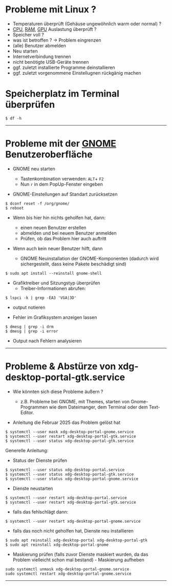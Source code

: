# Probleme mit Linux ?

- Temperaturen überprüft (Gehäuse ungewöhnlich warm oder normal) ?
- [CPU](https://de.wikipedia.org/wiki/Prozessor), [RAM](https://de.wikipedia.org/wiki/Random-Access_Memory), [GPU](https://de.wikipedia.org/wiki/Grafikprozessor) Auslastung überprüft ?
- Speicher voll ?
- was ist betroffen ? -> Problem eingrenzen
- (alle) Benutzer abmelden
- Neu starten
- Internetverbindung trennen
- nicht benötigte USB-Geräte trennen
- ggf. zuletzt installierte Programme deinstallieren
- ggf. zuletzt vorgenommene Einstellugnen rückgänig machen



# Speicherplatz im Terminal überprüfen
```
$ df -h
```


------------------------------------------------------------------------------------------------------------------------------------


# Probleme mit der [GNOME](https://www.gnome.org/) Benutzeroberfläche
- GNOME neu starten
	- Tastenkombination verwenden: `ALT`+ `F2`
	- Nun `r` in dem PopUp-Fenster eingeben


- GNOME-Einstellungen auf Standart zurücksetzen
```
$ dconf reset -f /org/gnome/
$ reboot
```

- Wenn bis hier hin nichts geholfen hat, dann:
	- einen neuen Benutzer erstellen
	- abmelden und bei neuem Benutzer anmelden
	- Prüfen, ob das Problem hier auch auftritt

- Wenn auch kein neuer Benutzer hilft, dann
	- GNOME Neuinstallation der GNOME-Komponenten (dadurch wird sichergestellt, dass keine Pakete beschädigt sind)
```
$ sudo apt install --reinstall gnome-shell
```

- Grafiktreiber und Sitzungstyp überprüfen
	- Treiber-Informationen abrufen:
```
$ lspci -k | grep -EA3 'VGA|3D'
```
- output notieren


- Fehler im Grafiksystem anzeigen lassen
```
$ dmesg | grep -i drm
$ dmesg | grep -i error
```
- Output nach Fehlern analysieren


------------------------------------------------------------------------------------------------------------------------------------


# Probleme & Abstürze von xdg-desktop-portal-gtk.service
- Wie könnten sich diese Probleme äußern ?
	- z.B. Probleme bei GNOME, mit Themes, starten von Gnome-Programmen wie dem Dateimanger, dem Terminal oder dem Text-Editor.


- Anleitung die Februar 2025 das Problem gelöst hat
```
$ systemctl --user mask xdg-desktop-portal-gnome.service
$ systemctl --user restart xdg-desktop-portal-gtk.service
$ systemctl --user status xdg-desktop-portal-gtk.service
```


Generelle Anleitung:

- Status der Dienste prüfen
```
$ systemctl --user status xdg-desktop-portal.service
$ systemctl --user status xdg-desktop-portal-gtk.service
$ systemctl --user status xdg-desktop-portal-gnome.service
```

- Dienste neustarten
```
$ systemctl --user restart xdg-desktop-portal.service
$ systemctl --user restart xdg-desktop-portal-gtk.service
```

- falls das fehlschlägt dann:
```
$ systemctl --user restart xdg-desktop-portal-gnome.service
```

- falls das noch nicht geholfen hat, Dienste neu installieren
```
$ sudo apt reinstall xdg-desktop-portal xdg-desktop-portal-gtk
$ sudo apt reinstall xdg-desktop-portal-gnome
```

- Maskierung prüfen (falls zuvor Dienste maskiert wurden, da das Problem vielleicht schon mal bestand) - Maskierung aufheben
```
sudo systemctl unmask xdg-desktop-portal-gnome.service
sudo systemctl restart xdg-desktop-portal-gnome.service
```


------------------------------------------------------------------------------------------------------------------------------------
